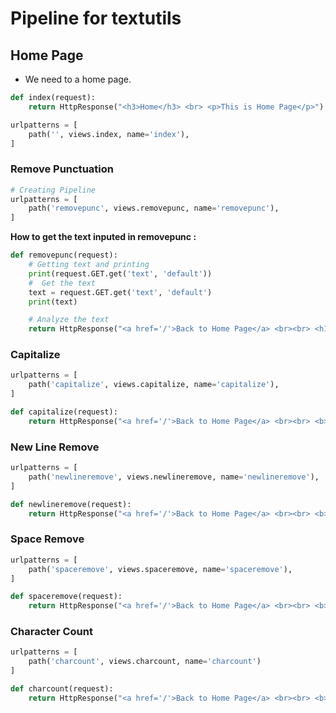 # Pipeline for textutils

## Home Page

- We need to a home page.

```py
def index(request):
    return HttpResponse("<h3>Home</h3> <br> <p>This is Home Page</p>")
```

```py
urlpatterns = [
    path('', views.index, name='index'),
]
```

### Remove Punctuation

```py
# Creating Pipeline
urlpatterns = [
    path('removepunc', views.removepunc, name='removepunc'),
]
```

__How to get the text inputed in removepunc :__

```py
def removepunc(request):
    # Getting text and printing
    print(request.GET.get('text', 'default'))
    #  Get the text
    text = request.GET.get('text', 'default')
    print(text)

    # Analyze the text
    return HttpResponse("<a href='/'>Back to Home Page</a> <br><br> <h1>Remove Punctuation :</h1> <a href=''></a>")
```

### Capitalize

```py
urlpatterns = [
    path('capitalize', views.capitalize, name='capitalize'),
]
```

```py
def capitalize(request):
    return HttpResponse("<a href='/'>Back to Home Page</a> <br><br> <b>Capitalize :</b> <a href=''></a>")
```

### New Line Remove

```py
urlpatterns = [
    path('newlineremove', views.newlineremove, name='newlineremove'),
]
```

```py
def newlineremove(request):
    return HttpResponse("<a href='/'>Back to Home Page</a> <br><br> <b>New Line Remove :</b> <a href=''></a>")
```

### Space Remove

```py
urlpatterns = [
    path('spaceremove', views.spaceremove, name='spaceremove'),
]
```

```py
def spaceremove(request):
    return HttpResponse("<a href='/'>Back to Home Page</a> <br><br> <b>Space Remover :</b> <a href=''></a>")
```

### Character Count

```py
urlpatterns = [
    path('charcount', views.charcount, name='charcount')
]
```
```py
def charcount(request):
    return HttpResponse("<a href='/'>Back to Home Page</a> <br><br> <b>Character Count :</b> <a href=''></a>")
```







